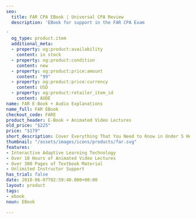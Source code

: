 ```yaml
---
seo:
  title: FAR CPA EBook | Universal CPA Review
  description: 'EBook for support in the FAR CPA Exam

'
  og_type: product.item
  additional_meta:
  - property: og:product:availability
    content: in stock
  - property: og:product:condition
    content: new
  - property: og:product:price:amount
    content: "99"
  - property: og:product:price:currency
    content: USD
  - property: og:product:retailer_item_id
    content: AUDE
name: FAR E-Book + Audio Explanations
name_full: FAR EBook
checkout_code: FARE
product_header: E-Book + Animated Video Lectures
old_price: "$225"
price: "$179"
short_description: Cover Everything That You Need to Know in Under 5 Hours
thumbnail: "/assets/images/icons/products/far.svg"
features:
- Interactive Adaptive Learning Technology
- Over 10 Hours of Animated Video Lectures
- Over 300 Pages of Textbook Material
- Unlimited Instructor Support
has_trial: false
date: 2018-06-07T02:59:40.000+00:00
layout: product
tags:
- ebook
noun: EBook

---
```


